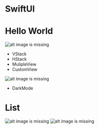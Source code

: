# SwiftUI

# Hello World
![alt image is missing](https://res.cloudinary.com/atifcloud/image/upload/c_scale,h_700/v1566209529/4_suurdn.png)
- VStack
- HStack
- MulipleView
- CustomView

![alt image is missing](https://res.cloudinary.com/atifcloud/image/upload/c_scale,h_700/v1566211750/5_xxelkm.png)
- DarkMode

# List
![alt image is missing](https://res.cloudinary.com/atifcloud/image/upload/c_scale,h_700/v1566377734/6_ohltqy.png)
![alt image is missing](https://res.cloudinary.com/atifcloud/image/upload/c_scale,h_700/v1566377735/7_q8io4f.png)
